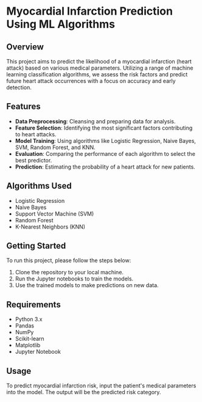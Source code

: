 # Myocardial Infarction Prediction Using ML Algorithms

## Overview
This project aims to predict the likelihood of a myocardial infarction (heart attack) based on various medical parameters. Utilizing a range of machine learning classification algorithms, we assess the risk factors and predict future heart attack occurrences with a focus on accuracy and early detection.

## Features
- **Data Preprocessing**: Cleansing and preparing data for analysis.
- **Feature Selection**: Identifying the most significant factors contributing to heart attacks.
- **Model Training**: Using algorithms like Logistic Regression, Naive Bayes, SVM, Random Forest, and KNN.
- **Evaluation**: Comparing the performance of each algorithm to select the best predictor.
- **Prediction**: Estimating the probability of a heart attack for new patients.

## Algorithms Used
- Logistic Regression
- Naive Bayes
- Support Vector Machine (SVM)
- Random Forest
- K-Nearest Neighbors (KNN)

## Getting Started
To run this project, please follow the steps below:
1. Clone the repository to your local machine.
2. Run the Jupyter notebooks to train the models.
3. Use the trained models to make predictions on new data.

## Requirements
- Python 3.x
- Pandas
- NumPy
- Scikit-learn
- Matplotlib
- Jupyter Notebook

## Usage
To predict myocardial infarction risk, input the patient's medical parameters into the model. The output will be the predicted risk category.

